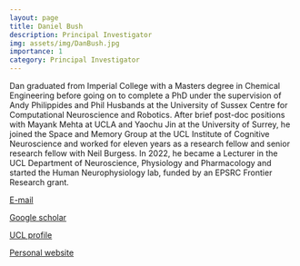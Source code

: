 ```yaml
---
layout: page
title: Daniel Bush
description: Principal Investigator
img: assets/img/DanBush.jpg
importance: 1
category: Principal Investigator
---
```


Dan graduated from Imperial College with a Masters degree in Chemical Engineering before going on to complete a PhD under the supervision of Andy Philippides and Phil Husbands at the University of Sussex Centre for Computational Neuroscience and Robotics. After brief post-doc positions with Mayank Mehta at UCLA and Yaochu Jin at the University of Surrey, he joined the Space and Memory Group at the UCL Institute of Cognitive Neuroscience and worked for eleven years as a research fellow and senior research fellow with Neil Burgess. In 2022, he became a Lecturer in the UCL Department of Neuroscience, Physiology and Pharmacology and started the Human Neurophysiology lab, funded by an EPSRC Frontier Research grant.
  
[E-mail](mailto:drdanielbush@gmail.com)  
  
[Google scholar](https://scholar.google.com/citations?user=mzz-3lEAAAAJ&hl=en)  
  
[UCL profile](https://iris.ucl.ac.uk/iris/browse/profile?upi=DBUSH99)  
  
[Personal website](http://danbush.co.uk/)

